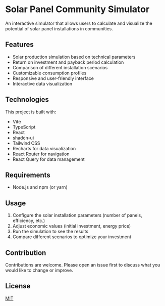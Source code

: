 
# Solar Panel Community Simulator

An interactive simulator that allows users to calculate and visualize the potential of solar panel installations in communities.

## Features

- Solar production simulation based on technical parameters
- Return on investment and payback period calculation
- Comparison of different installation scenarios
- Customizable consumption profiles
- Responsive and user-friendly interface
- Interactive data visualization

## Technologies

This project is built with:

- Vite
- TypeScript
- React
- shadcn-ui
- Tailwind CSS
- Recharts for data visualization
- React Router for navigation
- React Query for data management

## Requirements

- Node.js and npm (or yarn)

## Usage

1. Configure the solar installation parameters (number of panels, efficiency, etc.)
2. Adjust economic values (initial investment, energy price)
3. Run the simulation to see the results
4. Compare different scenarios to optimize your investment

## Contribution

Contributions are welcome. Please open an issue first to discuss what you would like to change or improve.

## License

[MIT](https://choosealicense.com/licenses/mit/)
